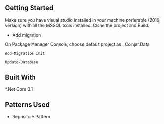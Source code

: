 ## Getting Started

Make sure you have visual studio Installed in your machine preferable (2019 version) with all the MSSQL tools installed.
Clone the project and Build.
* Add migration 

On Package Manager Console, choose default project as : Coinjar.Data

```
Add-Migration Init
```
```
Update-Database
```
## Built With

*.Net Core 3.1

## Patterns Used

* Repository Pattern
